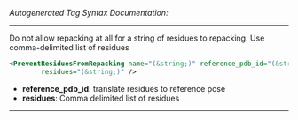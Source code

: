 _Autogenerated Tag Syntax Documentation:_

---
Do not allow repacking at all for a string of residues to repacking. Use comma-delimited list of residues

```xml
<PreventResiduesFromRepacking name="(&string;)" reference_pdb_id="(&string;)"
        residues="(&string;)" />
```

-   **reference_pdb_id**: translate residues to reference pose
-   **residues**: Comma delimited list of residues

---
